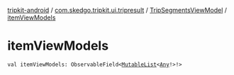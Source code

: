 [tripkit-android](../../index.md) / [com.skedgo.tripkit.ui.tripresult](../index.md) / [TripSegmentsViewModel](index.md) / [itemViewModels](./item-view-models.md)

# itemViewModels

`val itemViewModels: ObservableField<`[`MutableList`](https://kotlinlang.org/api/latest/jvm/stdlib/kotlin.collections/-mutable-list/index.html)`<`[`Any`](https://kotlinlang.org/api/latest/jvm/stdlib/kotlin/-any/index.html)`!>!>`